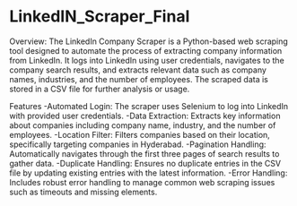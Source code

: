 # LinkedIN_Scraper_Final

Overview:
The LinkedIn Company Scraper is a Python-based web scraping tool designed to automate the process of extracting company information from LinkedIn. It logs into LinkedIn using user credentials, navigates to the company search results, and extracts relevant data such as company names, industries, and the number of employees. The scraped data is stored in a CSV file for further analysis or usage.

Features
-Automated Login: The scraper uses Selenium to log into LinkedIn with provided user credentials.
-Data Extraction: Extracts key information about companies including company name, industry, and the number of employees.
-Location Filter: Filters companies based on their location, specifically targeting companies in Hyderabad.
-Pagination Handling: Automatically navigates through the first three pages of search results to gather data.
-Duplicate Handling: Ensures no duplicate entries in the CSV file by updating existing entries with the latest information.
-Error Handling: Includes robust error handling to manage common web scraping issues such as timeouts and missing elements.
